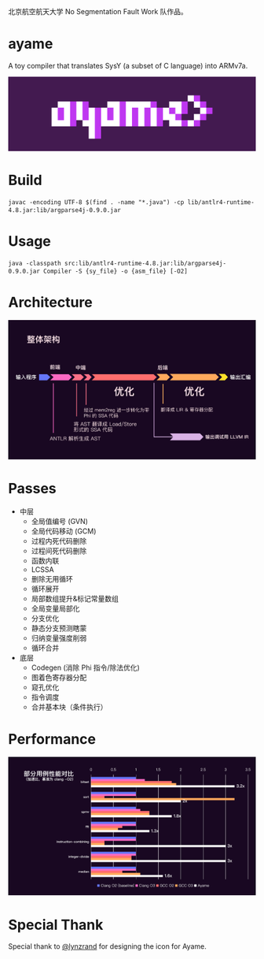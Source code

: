 北京航空航天大学 No Segmentation Fault Work 队作品。

# ayame

A toy compiler that translates SysY (a subset of C language) into ARMv7a.

![ayame](./doc/ayame.svg)

# Build

```shell
javac -encoding UTF-8 $(find . -name "*.java") -cp lib/antlr4-runtime-4.8.jar:lib/argparse4j-0.9.0.jar
```

# Usage

```shell
java -classpath src:lib/antlr4-runtime-4.8.jar:lib/argparse4j-0.9.0.jar Compiler -S {sy_file} -o {asm_file} [-O2]
```

# Architecture

![architecture](./doc/architecture.png)

# Passes

- 中层
  +  全局值编号 (GVN)
  +  全局代码移动 (GCM)
  +  过程内死代码删除
  +  过程间死代码删除
  +  函数内联
  +  LCSSA
  +  删除无用循环
  +  循环展开
  +  局部数组提升&标记常量数组
  +  全局变量局部化
  +  分支优化
  +  静态分支预测瞎蒙
  +  归纳变量强度削弱
  +  循环合并
- 底层
  + Codegen (消除 Phi 指令/除法优化)
  + 图着色寄存器分配
  + 窥孔优化
  + 指令调度
  + 合并基本块（条件执行）

# Performance

![performance](./doc/performance.png)

# Special Thank
Special thank to  [@lynzrand](https://github.com/lynzrand) for designing the icon for Ayame.